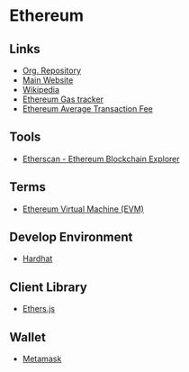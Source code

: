 # Ethereum

<!--
Avalanche
Solana
Fantom
Near
Cloken

https://github.com/scaffold-eth/scaffold-eth
-->

## Links

- [Org. Repository](https://github.com/ethereum)
- [Main Website](https://ethereum.org)
- [Wikipedia](https://en.wikipedia.org/wiki/Ethereum)
- [Ethereum Gas tracker](https://useweb3.xyz/gas)
- [Ethereum Average Transaction Fee](https://ycharts.com/indicators/ethereum_average_transaction_fee)

## Tools

- [Etherscan - Ethereum Blockchain Explorer](https://etherscan.io/)

<!--
https://snapshot.org
-->

## Terms

- [Ethereum Virtual Machine (EVM)](https://ethereum.org/en/developers/docs/evm/)

## Develop Environment

- [Hardhat](/hardhat.md)

## Client Library

- [Ethers.js](/ethers.js.md)

## Wallet

- [Metamask](/metamask.md)
